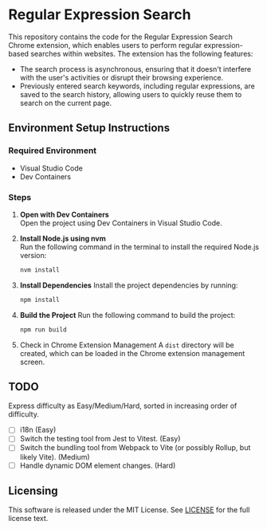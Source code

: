 # Regular Expression Search

This repository contains the code for the Regular Expression Search Chrome extension, which enables users to perform regular expression-based searches within websites. The extension has the following features:

- The search process is asynchronous, ensuring that it doesn't interfere with the user's activities or disrupt their browsing experience.
- Previously entered search keywords, including regular expressions, are saved to the search history, allowing users to quickly reuse them to search on the current page.

## Environment Setup Instructions

### Required Environment

- Visual Studio Code
- Dev Containers

### Steps

1. **Open with Dev Containers**  
   Open the project using Dev Containers in Visual Studio Code.

2. **Install Node.js using nvm**  
   Run the following command in the terminal to install the required Node.js version:
   ```bash
   nvm install
   ```

3. **Install Dependencies**
   Install the project dependencies by running:
   ```bash
   npm install
   ```

4. **Build the Project**
   Run the following command to build the project:
   ```bash
   npm run build
   ```

5. Check in Chrome Extension Management
   A `dist` directory will be created, which can be loaded in the Chrome extension management screen.

## TODO

Express difficulty as Easy/Medium/Hard, sorted in increasing order of difficulty.

- [ ] i18n (Easy)
- [ ] Switch the testing tool from Jest to Vitest. (Easy)
- [ ] Switch the bundling tool from Webpack to Vite (or possibly Rollup, but likely Vite). (Medium)
- [ ] Handle dynamic DOM element changes. (Hard)

## Licensing

This software is released under the MIT License. See [LICENSE](LICENSE) for the full license text.
